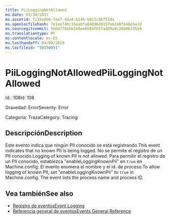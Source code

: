 ```yaml
---
title: PiiLoggingNotAllowed
ms.date: 03/30/2017
ms.assetid: fc34a0b6-fee7-4da4-b146-b0c1c8b7519a
ms.openlocfilehash: 7e1ee746c16eabfa84d96d9157a6248f640e5a1d
ms.sourcegitcommit: 5b6d778ebb269ee6684fb57ad69a8c28b06235b9
ms.translationtype: MT
ms.contentlocale: es-ES
ms.lasthandoff: 04/08/2019
ms.locfileid: "59150051"
---
```

# <a name="piiloggingnotallowed"></a><span data-ttu-id="45c0b-102">PiiLoggingNotAllowed</span><span class="sxs-lookup"><span data-stu-id="45c0b-102">PiiLoggingNotAllowed</span></span>
<span data-ttu-id="45c0b-103">Id.: 108</span><span class="sxs-lookup"><span data-stu-id="45c0b-103">Id: 108</span></span>  
  
 <span data-ttu-id="45c0b-104">Gravedad: Error</span><span class="sxs-lookup"><span data-stu-id="45c0b-104">Severity: Error</span></span>  
  
 <span data-ttu-id="45c0b-105">Categoría: Traza</span><span class="sxs-lookup"><span data-stu-id="45c0b-105">Category: Tracing</span></span>  
  
## <a name="description"></a><span data-ttu-id="45c0b-106">Descripción</span><span class="sxs-lookup"><span data-stu-id="45c0b-106">Description</span></span>  
 <span data-ttu-id="45c0b-107">Este evento indica que ningún PII conocido se está registrando.</span><span class="sxs-lookup"><span data-stu-id="45c0b-107">This event indicates that no known PII is being logged.</span></span> <span data-ttu-id="45c0b-108">No se permite el registro de un PII conocido.</span><span class="sxs-lookup"><span data-stu-id="45c0b-108">Logging of known PII is not allowed.</span></span> <span data-ttu-id="45c0b-109">Para permitir el registro de un PII conocido, establezca "enableLoggingKnownPii" en `true` en Machine.config. El evento enumera el nombre y el id. de proceso.</span><span class="sxs-lookup"><span data-stu-id="45c0b-109">To allow logging of known PII, set "enableLoggingKnownPii" to `true` in Machine.config. The event lists the process name and process ID.</span></span>  
  
## <a name="see-also"></a><span data-ttu-id="45c0b-110">Vea también</span><span class="sxs-lookup"><span data-stu-id="45c0b-110">See also</span></span>

- [<span data-ttu-id="45c0b-111">Registro de eventos</span><span class="sxs-lookup"><span data-stu-id="45c0b-111">Event Logging</span></span>](../../../../../docs/framework/wcf/diagnostics/event-logging/index.md)
- [<span data-ttu-id="45c0b-112">Referencia general de eventos</span><span class="sxs-lookup"><span data-stu-id="45c0b-112">Events General Reference</span></span>](../../../../../docs/framework/wcf/diagnostics/event-logging/events-general-reference.md)
